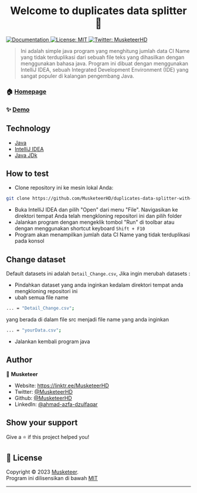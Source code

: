 <h1 align="center">Welcome to duplicates data splitter 👋</h1>
<p>
  <a href="https://github.com/MusketeerHD/duplicates-data-splitter-with-regex/README.md" target="_blank">
    <img alt="Documentation" src="https://img.shields.io/badge/documentation-yes-brightgreen.svg" />
  </a>
  <a href="https://github.com/MusketeerHD/duplicates-data-splitter-with-regex/blob/main/LICENSE" target="_blank">
    <img alt="License: MIT" src="https://img.shields.io/badge/License-MIT-yellow.svg" />
  </a>
  <a href="https://twitter.com/MusketeerHD" target="_blank">
    <img alt="Twitter: MusketeerHD" src="https://img.shields.io/twitter/follow/MusketeerHD.svg?style=social" />
  </a>
</p>

> Ini adalah simple java program yang menghitung jumlah data CI Name yang tidak terduplikasi dari sebuah file teks yang dihasilkan dengan menggunakan bahasa java. Program ini dibuat dengan menggunakan IntelliJ IDEA, sebuah Integrated Development Environment (IDE) yang sangat populer di kalangan pengembang Java.

### 🏠 [Homepage](https://github.com/MusketeerHD/duplicates-data-splitter-with-regex)

### ✨ [Demo](https://github.com/MusketeerHD/duplicates-data-splitter-with-regex/README.md)

## Technology
* [Java](https://www.java.com)
* [IntelliJ IDEA](https://www.jetbrains.com/idea/)
* [Java JDk](https://www.oracle.com/id/java/technologies/downloads/)

## How to test
* Clone repository ini ke mesin lokal Anda:
```sh
git clone https://github.com/MusketeerHD/duplicates-data-splitter-with-regex.git
```
* Buka IntelliJ IDEA dan pilih "Open" dari menu "File". Navigasikan ke direktori tempat Anda telah mengkloning repositori ini dan pilih folder
* Jalankan program dengan mengeklik tombol "Run" di toolbar atau dengan menggunakan shortcut keyboard `Shift + F10`
* Program akan menampilkan jumlah data CI Name yang tidak terduplikasi pada konsol

## Change dataset
Default datasets ini adalah `Detail_Change.csv`, Jika ingin merubah datasets :
* Pindahkan dataset yang anda inginkan kedalam direktori tempat anda mengkloning repositori ini
* ubah semua file name 
```sh
... = "Detail_Change.csv";
``` 
yang berada di dalam file src menjadi file name yang anda inginkan 
```sh
... = "yourData.csv";
```
* Jalankan kembali program java

## Author

👤 **Musketeer**

* Website: https://linktr.ee/MusketeerHD
* Twitter: [@MusketeerHD](https://twitter.com/MusketeerHD)
* Github: [@MusketeerHD](https://github.com/MusketeerHD)
* LinkedIn: [@ahmad-azfa-dzulfaqar](https://linkedin.com/in/ahmad-azfa-dzulfaqar)

## Show your support

Give a ⭐️ if this project helped you!

## 📝 License

Copyright © 2023 [Musketeer](https://github.com/MusketeerHD).<br />
Program ini dilisensikan di bawah [MIT](https://github.com/MusketeerHD/duplicates-data-splitter-with-regex/blob/main/LICENSE)

***
